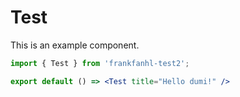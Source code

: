 # Test

This is an example component.

```jsx
import { Test } from 'frankfanhl-test2';

export default () => <Test title="Hello dumi!" />
```
